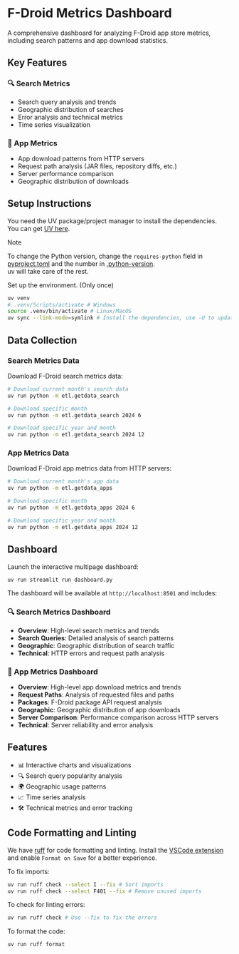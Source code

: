 # F-Droid Metrics Dashboard

A comprehensive dashboard for analyzing F-Droid app store metrics, including search patterns and app download statistics.

## Key Features

### 🔍 Search Metrics

- Search query analysis and trends
- Geographic distribution of searches
- Error analysis and technical metrics
- Time series visualization

### 📱 App Metrics

- App download patterns from HTTP servers
- Request path analysis (JAR files, repository diffs, etc.)
- Server performance comparison
- Geographic distribution of downloads

## Setup Instructions

You need the UV package/project manager to install the dependencies.  
You can get [UV here](https://docs.astral.sh/uv/getting-started/installation/).

> [!NOTE]
> To change the Python version, change the `requires-python` field in [pyproject.toml](pyproject.toml)
> and the number in [.python-version](.python-version).  
> uv will take care of the rest.

Set up the environment. (Only once)

```bash
uv venv
# .venv/Scripts/activate # Windows
source .venv/bin/activate # Linux/MacOS
uv sync --link-mode=symlink # Install the dependencies, use -U to update
```

## Data Collection

### Search Metrics Data

Download F-Droid search metrics data:

```bash
# Download current month's search data
uv run python -m etl.getdata_search

# Download specific month
uv run python -m etl.getdata_search 2024 6

# Download specific year and month
uv run python -m etl.getdata_search 2024 12
```

### App Metrics Data

Download F-Droid app metrics data from HTTP servers:

```bash
# Download current month's app data
uv run python -m etl.getdata_apps

# Download specific month
uv run python -m etl.getdata_apps 2024 6

# Download specific year and month
uv run python -m etl.getdata_apps 2024 12
```

## Dashboard

Launch the interactive multipage dashboard:

```bash
uv run streamlit run dashboard.py
```

The dashboard will be available at `http://localhost:8501` and includes:

### 🔍 Search Metrics Dashboard

- **Overview**: High-level search metrics and trends
- **Search Queries**: Detailed analysis of search patterns  
- **Geographic**: Geographic distribution of search traffic
- **Technical**: HTTP errors and request path analysis

### 📱 App Metrics Dashboard

- **Overview**: High-level app download metrics and trends
- **Request Paths**: Analysis of requested files and paths
- **Packages**: F-Droid package API request analysis
- **Geographic**: Geographic distribution of app downloads
- **Server Comparison**: Performance comparison across HTTP servers
- **Technical**: Server reliability and error analysis

## Features

- 📊 Interactive charts and visualizations
- 🔍 Search query popularity analysis
- 🌍 Geographic usage patterns
- 📈 Time series analysis
- 🛠️ Technical metrics and error tracking

## Code Formatting and Linting

We have [ruff](https://docs.astral.sh/ruff/) for code formatting and linting.
Install the [VSCode extension](https://marketplace.visualstudio.com/items?itemName=charliermarsh.ruff)
and enable `Format on Save` for a better experience.

To fix imports:

```bash
uv run ruff check --select I --fix # Sort imports
uv run ruff check --select F401 --fix # Remove unused imports
```

To check for linting errors:

```bash
uv run ruff check # Use --fix to fix the errors
```

To format the code:

```bash
uv run ruff format
```
